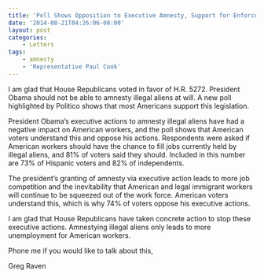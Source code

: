 ```yaml
---
title: 'Poll Shows Opposition to Executive Amnesty, Support for Enforcement'
date: '2014-08-21T04:26:06-08:00'
layout: post
categories:
    - Letters
tags:
    - amnesty
    - 'Representative Paul Cook'
---
```


I am glad that House Republicans voted in favor of H.R. 5272. President Obama should not be able to amnesty illegal aliens at will. A new poll highlighted by Politico shows that most Americans support this legislation.

President Obama’s executive actions to amnesty illegal aliens have had a negative impact on American workers, and the poll shows that American voters understand this and oppose his actions. Respondents were asked if American workers should have the chance to fill jobs currently held by illegal aliens, and 81% of voters said they should. Included in this number are 73% of Hispanic voters and 82% of independents.

The president’s granting of amnesty via executive action leads to more job competition and the inevitability that American and legal immigrant workers will continue to be squeezed out of the work force. American voters understand this, which is why 74% of voters oppose his executive actions.

I am glad that House Republicans have taken concrete action to stop these executive actions. Amnestying illegal aliens only leads to more unemployment for American workers.

Phone me if you would like to talk about this,

Greg Raven